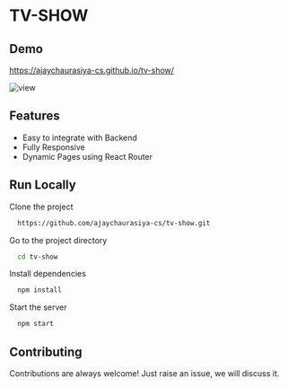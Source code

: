 # TV-SHOW

## Demo
https://ajaychaurasiya-cs.github.io/tv-show/


![view](https://github.com/ajaychaurasiya-cs/tv-show/assets/154124190/95dacd60-acbb-4ceb-8444-d2aa6f80ccfd)


## Features

- Easy to integrate with Backend
- Fully Responsive
- Dynamic Pages using React Router


## Run Locally

Clone the project

```bash
  https://github.com/ajaychaurasiya-cs/tv-show.git
```

Go to the project directory

```bash
  cd tv-show
```

Install dependencies

```bash
  npm install
```

Start the server

```bash
  npm start
```


## Contributing

Contributions are always welcome!
Just raise an issue, we will discuss it.
